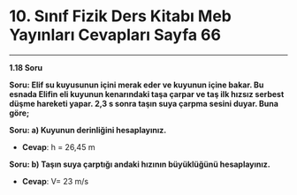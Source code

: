 # 10. Sınıf Fizik Ders Kitabı Meb Yayınları Cevapları Sayfa 66

---

**1.18 Soru**

**Soru: Elif su kuyusunun içini merak eder ve kuyunun içine bakar. Bu esnada Elifin eli kuyunun kenarındaki taşa çarpar ve taş ilk hızsız serbest düşme hareketi yapar. 2,3 s sonra taşın suya çarpma sesini duyar. Buna göre;**

**Soru: a) Kuyunun derinliğini hesaplayınız.**

-   **Cevap**: h = 26,45 m

**Soru: b) Taşın suya çarptığı andaki hızının büyüklüğünü hesaplayınız.**

-   **Cevap**: V= 23 m/s
